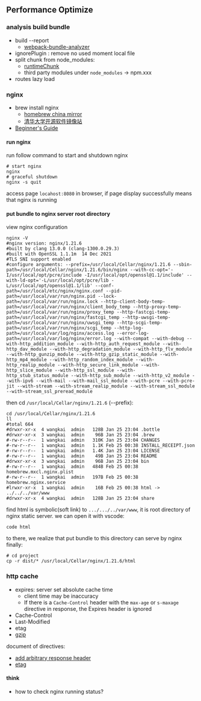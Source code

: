 ## Performance Optimize

### analysis build bundle

* build --report
  * [webpack-bundle-analyzer](https://github.com/webpack-contrib/webpack-bundle-analyzer)
* ignorePlugin : remove no used moment local file
* split chunk from node_modules:
  * [runtimeChunk](https://webpack.js.org/configuration/optimization/#optimizationruntimechunk)
  * third party modules under `node_modules` -> npm.xxx
* routes lazy load

### nginx
* brew install nginx
  * [homebrew china mirror](https://gist.github.com/shrekuu/af1c92f80f3d6e9b03e9d2f62ef67e29)
  * [清华大学开源软件镜像站](https://mirrors.tuna.tsinghua.edu.cn/help/homebrew/)
* [Beginner's Guide](https://nginx.org/en/docs/beginners_guide.html)

#### run nginx 

run follow command to start and shutdown nginx
```shell
# start nginx
nginx
# graceful shutdown
nginx -s quit
```
access page `locahost:8080` in browser, if page display successfully means that nginx is running

#### put bundle to nginx server root directory

view nginx configuration
```shell
nginx -V
#nginx version: nginx/1.21.6
#built by clang 13.0.0 (clang-1300.0.29.3)
#built with OpenSSL 1.1.1m  14 Dec 2021
#TLS SNI support enabled
#configure arguments: --prefix=/usr/local/Cellar/nginx/1.21.6 --sbin-path=/usr/local/Cellar/nginx/1.21.6/bin/nginx --with-cc-opt='-I/usr/local/opt/pcre/include -I/usr/local/opt/openssl@1.1/include' --with-ld-opt='-L/usr/local/opt/pcre/lib -L/usr/local/opt/openssl@1.1/lib' --conf-path=/usr/local/etc/nginx/nginx.conf --pid-path=/usr/local/var/run/nginx.pid --lock-path=/usr/local/var/run/nginx.lock --http-client-body-temp-path=/usr/local/var/run/nginx/client_body_temp --http-proxy-temp-path=/usr/local/var/run/nginx/proxy_temp --http-fastcgi-temp-path=/usr/local/var/run/nginx/fastcgi_temp --http-uwsgi-temp-path=/usr/local/var/run/nginx/uwsgi_temp --http-scgi-temp-path=/usr/local/var/run/nginx/scgi_temp --http-log-path=/usr/local/var/log/nginx/access.log --error-log-path=/usr/local/var/log/nginx/error.log --with-compat --with-debug --with-http_addition_module --with-http_auth_request_module --with-http_dav_module --with-http_degradation_module --with-http_flv_module --with-http_gunzip_module --with-http_gzip_static_module --with-http_mp4_module --with-http_random_index_module --with-http_realip_module --with-http_secure_link_module --with-http_slice_module --with-http_ssl_module --with-http_stub_status_module --with-http_sub_module --with-http_v2_module --with-ipv6 --with-mail --with-mail_ssl_module --with-pcre --with-pcre-jit --with-stream --with-stream_realip_module --with-stream_ssl_module --with-stream_ssl_preread_module
```
then cd `/usr/local/Cellar/nginx/1.21.6` (--prefix):
```shell
cd /usr/local/Cellar/nginx/1.21.6
ll
#total 664
#drwxr-xr-x  4 wangkai  admin   128B Jan 25 23:04 .bottle
#drwxr-xr-x  3 wangkai  admin    96B Jan 25 23:04 .brew
#-rw-r--r--  1 wangkai  admin   310K Jan 25 23:04 CHANGES
#-rw-r--r--  1 wangkai  admin   1.1K Feb 25 00:38 INSTALL_RECEIPT.json
#-rw-r--r--  1 wangkai  admin   1.4K Jan 25 23:04 LICENSE
#-rw-r--r--  1 wangkai  admin    49B Jan 25 23:04 README
#drwxr-xr-x  3 wangkai  admin    96B Jan 25 23:04 bin
#-rw-r--r--  1 wangkai  admin   484B Feb 25 00:38 homebrew.mxcl.nginx.plist
#-rw-r--r--  1 wangkai  admin   197B Feb 25 00:38 homebrew.nginx.service
#lrwxr-xr-x  1 wangkai  admin    16B Feb 25 00:38 html -> ../../../var/www
#drwxr-xr-x  4 wangkai  admin   128B Jan 25 23:04 share
```
find html is symbolic(soft link) to `.../.../../var/www`, it is root directory of nginx static server. we can open it with vscode:
```shell
code html
```
to there, we realize that put bundle to this directory can serve by nginx finally:
```shell
# cd project
cp -r dist/* /usr/local/Cellar/nginx/1.21.6/html
```

### http cache

* expires: server set absolute cache time
  * client time may be inaccuracy
  * If there is a `Cache-Control` header with the `max-age` or `s-maxage` directive in response, the Expires header is ignored
* Cache-Control
* Last-Modified
* etag
* [gzip](https://www.digitalocean.com/community/tutorials/how-to-improve-website-performance-using-gzip-and-nginx-on-ubuntu-20-04#step-3-configuring-nginx-s-gzip-settings)

document of directives:
* [add arbitrary response header](https://nginx.org/en/docs/http/ngx_http_headers_module.html#example)
* [etag](https://nginx.org/en/docs/http/ngx_http_core_module.html#etag)


#### think
* how to check nginx running status?
